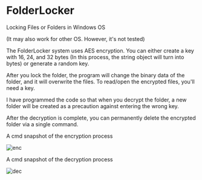 # FolderLocker

Locking Files or Folders in Windows OS

(It may also work for other OS. However, it's not tested)

The FolderLocker system uses AES encryption. You can either create a key with 16, 24, and 32 bytes (In this process, the string object will turn into bytes) or generate a random key.

After you lock the folder, the program will change the binary data of the folder, and it will overwrite the files. To read/open the encrypted files, you'll need a key.

I have programmed the code so that when you decrypt the folder, a new folder will be created as a precaution against entering the wrong key.

After the decryption is complete, you can permanently delete the encrypted folder via a single command.

A cmd snapshot of the encryption process

![enc](https://user-images.githubusercontent.com/45866787/130187213-567f019a-1b08-4c77-b799-06797bdb4ee4.png)

A cmd snapshot of the decryption process

![dec](https://user-images.githubusercontent.com/45866787/130187230-d8bf8377-9101-49d4-add4-1e4161677079.png)
